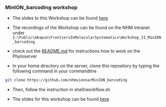 ### MinION_barcoding workshop

-   The slides to this Workshop can be found [here](ABOL_2021_bioinf.pdf)
-   The recordings of the Workshop can be found on the NHM intranet under `I:\Public\mkapun\FrontiersInMolecularSystematics\Workshop_II_MinION_barcoding`

-   check out the [README.md](https://github.com/nhmvienna/MysteriousAbominableYeti) for instructions how to work on the Phyloserver

-   In your home directory on the server, clone this repository by typing the following command in your commandline

```bash
git clone https://github.com/nhmvienna/MinION_barcoding
```

-   Then, follow the instruction in shell/workflow.sh

-   The slides for this workshop can be found [here](ABOL_2021_bioinf.pdf)
